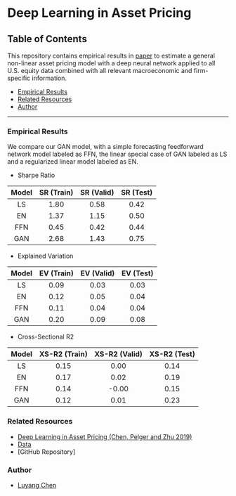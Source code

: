 # Deep Learning in Asset Pricing

Table of Contents
------------------------------

This repository contains empirical results in [paper](https://papers.ssrn.com/sol3/papers.cfm?abstract_id=3350138) to estimate a general non-linear asset pricing model with a deep neural network applied to all U.S. equity data combined with all relevant macroeconomic and firm-specific information. 

- [Empirical Results](#empirical-results)
- [Related Resources](#related-resources)
- [Author](#author)

------

### Empirical Results

We compare our GAN model, with a simple forecasting feedforward network model labeled as FFN, the linear special case of GAN labeled as LS and a regularized linear model labeled as EN. 

- Sharpe Ratio

| Model | SR (Train)  | SR (Valid)  | SR (Test)   |
|:-----:|:-----------:|:-----------:|:-----------:|
| LS    | 1.80        | 0.58        | 0.42        |
| EN    | 1.37        | 1.15        | 0.50        |
| FFN   | 0.45        | 0.42        | 0.44        |
| GAN   | 2.68        | 1.43        | 0.75        |

- Explained Variation

| Model | EV (Train)  | EV (Valid)  | EV (Test)   |
|:-----:|:-----------:|:-----------:|:-----------:|
| LS    | 0.09        | 0.03        | 0.03        |
| EN    | 0.12        | 0.05        | 0.04        |
| FFN   | 0.11        | 0.04        | 0.04        |
| GAN   | 0.20        | 0.09        | 0.08        |

- Cross-Sectional R2

| Model | XS-R2 (Train)  | XS-R2 (Valid)  | XS-R2 (Test)   |
|:-----:|:--------------:|:--------------:|:--------------:|
| LS    | 0.15           | 0.00           | 0.14           |
| EN    | 0.17           | 0.02           | 0.19           |
| FFN   | 0.14           | -0.00          | 0.15           |
| GAN   | 0.12           | 0.01           | 0.23           |

### Related Resources
- [Deep Learning in Asset Pricing (Chen, Pelger and Zhu 2019)](https://papers.ssrn.com/sol3/papers.cfm?abstract_id=3350138)
- [Data](https://www.dropbox.com/s/mr3ymp9frb425al/Data.xlsx?dl=0)
- [GitHub Repository]

### Author
- [Luyang Chen](https://github.com/louisChen1992)
